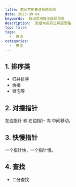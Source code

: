 ```yaml
---
title: 数组常用算法解题思路
date: 2023-09-04
keywords:  数组常用算法解题思路
description:  数组常用算法解题思路
top: false
tags:
  -  算法
categories:
  -  算法
---
```



## 1. 排序类

- 归并排序
- 快排
- 冒泡等


## 2. 对撞指针

左边指针 和 右边指针 向 中间移动。


## 3. 快慢指针

一个指针快，一个指针慢。


## 4. 查找

- 二分查找
